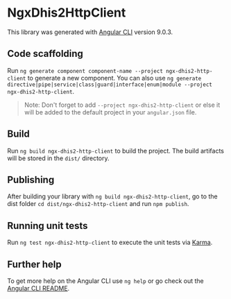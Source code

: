 # NgxDhis2HttpClient

This library was generated with [Angular CLI](https://github.com/angular/angular-cli) version 9.0.3.

## Code scaffolding

Run `ng generate component component-name --project ngx-dhis2-http-client` to generate a new component. You can also use `ng generate directive|pipe|service|class|guard|interface|enum|module --project ngx-dhis2-http-client`.
> Note: Don't forget to add `--project ngx-dhis2-http-client` or else it will be added to the default project in your `angular.json` file. 

## Build

Run `ng build ngx-dhis2-http-client` to build the project. The build artifacts will be stored in the `dist/` directory.

## Publishing

After building your library with `ng build ngx-dhis2-http-client`, go to the dist folder `cd dist/ngx-dhis2-http-client` and run `npm publish`.

## Running unit tests

Run `ng test ngx-dhis2-http-client` to execute the unit tests via [Karma](https://karma-runner.github.io).

## Further help

To get more help on the Angular CLI use `ng help` or go check out the [Angular CLI README](https://github.com/angular/angular-cli/blob/master/README.md).
